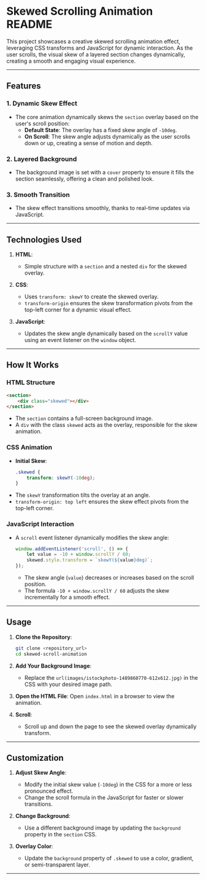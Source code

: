 # Skewed Scrolling Animation README

This project showcases a creative skewed scrolling animation effect, leveraging CSS transforms and JavaScript for dynamic interaction. As the user scrolls, the visual skew of a layered section changes dynamically, creating a smooth and engaging visual experience.

---

## Features

### **1. Dynamic Skew Effect**
- The core animation dynamically skews the `section` overlay based on the user's scroll position:
  - **Default State**: The overlay has a fixed skew angle of `-10deg`.
  - **On Scroll**: The skew angle adjusts dynamically as the user scrolls down or up, creating a sense of motion and depth.

### **2. Layered Background**
- The background image is set with a `cover` property to ensure it fills the section seamlessly, offering a clean and polished look.

### **3. Smooth Transition**
- The skew effect transitions smoothly, thanks to real-time updates via JavaScript.

---

## Technologies Used

1. **HTML**:
   - Simple structure with a `section` and a nested `div` for the skewed overlay.

2. **CSS**:
   - Uses `transform: skewY` to create the skewed overlay.
   - `transform-origin` ensures the skew transformation pivots from the top-left corner for a dynamic visual effect.

3. **JavaScript**:
   - Updates the skew angle dynamically based on the `scrollY` value using an event listener on the `window` object.

---

## How It Works

### **HTML Structure**
```html
<section>
    <div class="skewed"></div>
</section>
```
- The `section` contains a full-screen background image.
- A `div` with the class `skewed` acts as the overlay, responsible for the skew animation.

### **CSS Animation**
- **Initial Skew**:
  ```css
  .skewed {
      transform: skewY(-10deg);
  }
  ```
- The `skewY` transformation tilts the overlay at an angle.
- `transform-origin: top left` ensures the skew effect pivots from the top-left corner.

### **JavaScript Interaction**
- A `scroll` event listener dynamically modifies the skew angle:
  ```javascript
  window.addEventListener('scroll', () => {
      let value = -10 + window.scrollY / 60;
      skewed.style.transform = `skewY(${value}deg)`;
  });
  ```
  - The skew angle (`value`) decreases or increases based on the scroll position.
  - The formula `-10 + window.scrollY / 60` adjusts the skew incrementally for a smooth effect.

---

## Usage

1. **Clone the Repository**:
   ```bash
   git clone <repository_url>
   cd skewed-scroll-animation
   ```

2. **Add Your Background Image**:
   - Replace the `url(images/istockphoto-1489860770-612x612.jpg)` in the CSS with your desired image path.

3. **Open the HTML File**:
   Open `index.html` in a browser to view the animation.

4. **Scroll**:
   - Scroll up and down the page to see the skewed overlay dynamically transform.

---

## Customization

1. **Adjust Skew Angle**:
   - Modify the initial skew value (`-10deg`) in the CSS for a more or less pronounced effect.
   - Change the scroll formula in the JavaScript for faster or slower transitions.

2. **Change Background**:
   - Use a different background image by updating the `background` property in the `section` CSS.

3. **Overlay Color**:
   - Update the `background` property of `.skewed` to use a color, gradient, or semi-transparent layer.

---

